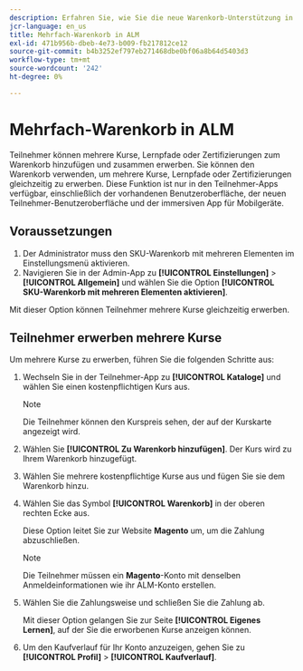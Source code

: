 ```yaml
---
description: Erfahren Sie, wie Sie die neue Warenkorb-Unterstützung in ALM verwenden, um mehrere SKUs zu kaufen.
jcr-language: en_us
title: Mehrfach-Warenkorb in ALM
exl-id: 471b956b-dbeb-4e73-b009-fb217812ce12
source-git-commit: b4b3252ef797eb271468dbe0bf06a8b64d5403d3
workflow-type: tm+mt
source-wordcount: '242'
ht-degree: 0%

---
```


# Mehrfach-Warenkorb in ALM

Teilnehmer können mehrere Kurse, Lernpfade oder Zertifizierungen zum Warenkorb hinzufügen und zusammen erwerben. Sie können den Warenkorb verwenden, um mehrere Kurse, Lernpfade oder Zertifizierungen gleichzeitig zu erwerben. Diese Funktion ist nur in den Teilnehmer-Apps verfügbar, einschließlich der vorhandenen Benutzeroberfläche, der neuen Teilnehmer-Benutzeroberfläche und der immersiven App für Mobilgeräte.

## Voraussetzungen

1. Der Administrator muss den SKU-Warenkorb mit mehreren Elementen im Einstellungsmenü aktivieren.
1. Navigieren Sie in der Admin-App zu **[!UICONTROL Einstellungen]** > **[!UICONTROL Allgemein]** und wählen Sie die Option **[!UICONTROL SKU-Warenkorb mit mehreren Elementen aktivieren]**.

Mit dieser Option können Teilnehmer mehrere Kurse gleichzeitig erwerben.

## Teilnehmer erwerben mehrere Kurse

Um mehrere Kurse zu erwerben, führen Sie die folgenden Schritte aus:

1. Wechseln Sie in der Teilnehmer-App zu **[!UICONTROL Kataloge]** und wählen Sie einen kostenpflichtigen Kurs aus.

   >[!NOTE]
   >
   >Die Teilnehmer können den Kurspreis sehen, der auf der Kurskarte angezeigt wird.

1. Wählen Sie **[!UICONTROL Zu Warenkorb hinzufügen]**. Der Kurs wird zu Ihrem Warenkorb hinzugefügt.
1. Wählen Sie mehrere kostenpflichtige Kurse aus und fügen Sie sie dem Warenkorb hinzu.
1. Wählen Sie das Symbol **[!UICONTROL Warenkorb]** in der oberen rechten Ecke aus.

   Diese Option leitet Sie zur Website **Magento** um, um die Zahlung abzuschließen.

   >[!NOTE]
   >
   >Die Teilnehmer müssen ein **Magento**-Konto mit denselben Anmeldeinformationen wie ihr ALM-Konto erstellen.

1. Wählen Sie die Zahlungsweise und schließen Sie die Zahlung ab.

   Mit dieser Option gelangen Sie zur Seite **[!UICONTROL Eigenes Lernen]**, auf der Sie die erworbenen Kurse anzeigen können.

1. Um den Kaufverlauf für Ihr Konto anzuzeigen, gehen Sie zu **[!UICONTROL Profil]** > **[!UICONTROL Kaufverlauf]**.
